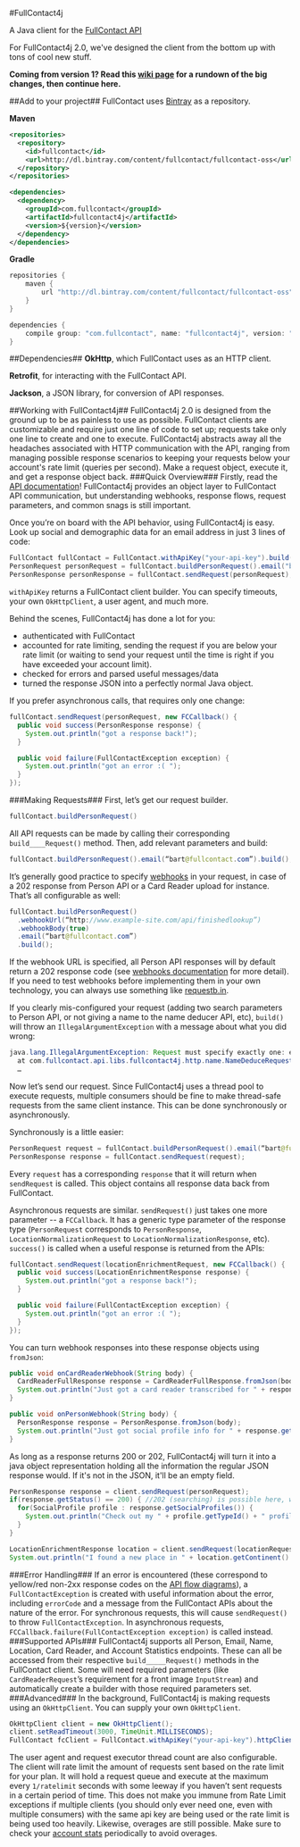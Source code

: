 #FullContact4j

A Java client for the [FullContact API](http://www.fullcontact.com/docs)

For FullContact4j 2.0, we've designed the client from the bottom up with tons of cool new stuff.

__Coming from version 1? Read this [wiki page](https://github.com/fullcontact/fullcontact4j/wiki/Coming-from-v1.0) for a rundown of the big changes, then continue here.__

##Add to your project##
FullContact uses [Bintray](https://bintray.com/) as a repository.

__Maven__
```xml
<repositories>
  <repository>
    <id>fullcontact</id>
    <url>http://dl.bintray.com/content/fullcontact/fullcontact-oss</url>
  </repository>
</repositories>

<dependencies>
  <dependency>
    <groupId>com.fullcontact</groupId>
    <artifactId>fullcontact4j</artifactId>
    <version>${version}</version>
  </dependency>
</dependencies>
```
__Gradle__
```groovy
repositories {
    maven {
        url "http://dl.bintray.com/content/fullcontact/fullcontact-oss"
    }
}

dependencies {
    compile group: "com.fullcontact", name: "fullcontact4j", version: "${version}"
}
```

##Dependencies##
__OkHttp__, which FullContact uses as an HTTP client.

__Retrofit__, for interacting with the FullContact API.

__Jackson__, a JSON library, for conversion of API responses.


##Working with FullContact4j##
FullContact4j 2.0 is designed from the ground up to be as painless to use as possible. FullContact clients are customizable and require just one line of code to set up; requests take only one line to create and one to execute. FullContact4j abstracts away all the headaches associated with HTTP communication with the API, ranging from managing possible response scenarios to keeping your requests below your account's rate limit (queries per second). Make a request object, execute it, and get a response object back.
###Quick Overview###
Firstly, read the [API documentation](https://www.fullcontact.com/developer/docs/)! FullContact4j provides an object layer to FullContact API communication, but understanding webhooks, response flows, request parameters, and common snags is still important.

Once you’re on board with the API behavior, using FullContact4j is easy. Look up social and demographic data for an email address in just 3 lines of code:
```java
FullContact fullContact = FullContact.withApiKey("your-api-key").build();
PersonRequest personRequest = fullContact.buildPersonRequest().email("bart@fullcontact.com").build();
PersonResponse personResponse = fullContact.sendRequest(personRequest);
````
`withApiKey` returns a FullContact client builder. You can specify timeouts, your own `OkHttpClient`, a user agent, and much more.

Behind the scenes, FullContact4j has done a lot for you:
* authenticated with FullContact
* accounted for rate limiting, sending the request if you are below your rate limit (or waiting to send your request until the time is right if you have exceeded your account limit).
* checked for errors and parsed useful messages/data
* turned the response JSON into a perfectly normal Java object.

If you prefer asynchronous calls, that requires only one change:
```java
fullContact.sendRequest(personRequest, new FCCallback() {
  public void success(PersonResponse response) {
    System.out.println("got a response back!");
  }

  public void failure(FullContactException exception) {
    System.out.println("got an error :( ");
  }
});
```
###Making Requests###
First, let’s get our request builder.
```java
fullContact.buildPersonRequest()
```
All API requests can be made by calling their corresponding `build____Request()` method. Then, add relevant parameters and build:
```java
fullContact.buildPersonRequest().email(“bart@fullcontact.com”).build();
```
It’s generally good practice to specify [webhooks](https://www.fullcontact.com/developer/docs/person/#webhook-flow-diagram) in your request, in case of a 202 response from Person API or a Card Reader upload for instance. That’s all configurable as well:
```java
fullContact.buildPersonRequest()
  .webhookUrl(“http://www.example-site.com/api/finishedlookup”)
  .webhookBody(true)
  .email(“bart@fullcontact.com”)
  .build();
```
If the webhook URL is specified, all Person API responses will by default return a 202 response code (see [webhooks documentation](https://www.fullcontact.com/developer/docs/person/#webhook-flow-diagram) for more detail). If you need to test webhooks before implementing them in your own technology, you can always use something like [requestb.in](www.requestb.in).


If you clearly mis-configured your request (adding two search parameters to Person API, or not giving a name to the name deducer API, etc), `build()` will throw an `IllegalArgumentException` with a message about what you did wrong:
```java
java.lang.IllegalArgumentException: Request must specify exactly one: email or username
  at com.fullcontact.api.libs.fullcontact4j.http.name.NameDeduceRequest$Builder.validate(NameDeduceRequest.java:51)
  …
```
Now let’s send our request. Since FullContact4j uses a thread pool to execute requests, multiple consumers should be fine to make thread-safe requests from the same client instance. This can be done synchronously or asynchronously.

Synchronously is a little easier:
```java
PersonRequest request = fullContact.buildPersonRequest().email(“bart@fullcontact.com”).build();
PersonResponse response = fullContact.sendRequest(request);
```
Every `request` has a corresponding `response` that it will return when `sendRequest` is called. This object contains all response data back from FullContact.

Asynchronous requests are similar. `sendRequest()` just takes one more parameter -- a `FCCallback`. It has a generic type parameter of the response type (`PersonRequest` corresponds to `PersonResponse`, `LocationNormalizationRequest` to `LocationNormalizationResponse`, etc). `success()` is called when a useful response is returned from the APIs:
```java
fullContact.sendRequest(locationEnrichmentRequest, new FCCallback() {
  public void success(LocationEnrichmentResponse response) {
    System.out.println("got a response back!");
  }

  public void failure(FullContactException exception) {
    System.out.println("got an error :( ");
  }
});
```

You can turn webhook responses into these response objects using `fromJson`:
```java
public void onCardReaderWebhook(String body) {
  CardReaderFullResponse response = CardReaderFullResponse.fromJson(body);
  System.out.println("Just got a card reader transcribed for " + response.getContact().getName().toString());
}

public void onPersonWebhook(String body) {
  PersonResponse response = PersonResponse.fromJson(body);
  System.out.println("Just got social profile info for " + response.getContactInfo().getName().toString());
}
```

As long as a response returns 200 or 202, FullContact4j will turn it into a java object representation holding all the information the regular JSON response would. If it's not in the JSON, it'll be an empty field.
```java
PersonResponse response = client.sendRequest(personRequest);
if(response.getStatus() == 200) { //202 (searching) is possible here, we'll get an empty response!
  for(SocialProfile profile : response.getSocialProfiles()) {
    System.out.println("Check out my " + profile.getTypeId() + " profile: " + profile.getUrl());
  }
}

LocationEnrichmentResponse location = client.sendRequest(locationRequest);
System.out.println("I found a new place in " + location.getContinent() + " with a population of " + location.getPopulation());
```
###Error Handling###
If an error is encountered (these correspond to yellow/red non-2xx response codes on the [API flow diagrams](https://www.fullcontact.com/developer/docs/person/#flow-diagram)), a `FullContactException` is created with useful information about the error, including `errorCode` and a message from the FullContact APIs about the nature of the error. For synchronous requests, this will cause `sendRequest()` to throw `FullContactException`. In asynchronous requests, `FCCallback.failure(FullContactException exception)` is called instead.
###Supported APIs###
FullContact4j supports all Person, Email, Name, Location, Card Reader, and Account Statistics endpoints. These can all be accessed from their respective `build_____Request()` methods in the FullContact client. Some will need required parameters (like `CardReaderRequest`’s requirement for a front image `InputStream`) and automatically create a builder with those required parameters set.
###Advanced###
In the background, FullContact4j is making requests using an `OkHttpClient`. You can supply your own `OkHttpClient`.
```java
OkHttpClient client = new OkHttpClient();
client.setReadTimeout(3000, TimeUnit.MILLISECONDS);
FullContact fcClient = FullContact.withApiKey("your-api-key").httpClient(client).build();
```
The user agent and request executor thread count are also configurable. The client will rate limit the amount of requests sent based on the rate limit for your plan. It will hold a request queue and execute at the maximum every `1/ratelimit` seconds with some leeway if you haven’t sent requests in a certain period of time. This does not make you immune from Rate Limit exceptions if multiple clients (you should only ever need one, even with multiple consumers) with the same api key are being used or the rate limit is being used too heavily. Likewise, overages are still possible. Make sure to check your [account stats](https://www.fullcontact.com/developer/docs/account-stats) periodically to avoid overages.
